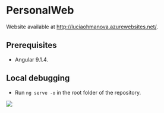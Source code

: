# PersonalWeb
Website available at http://luciaohmanova.azurewebsites.net/.


## Prerequisites
- Angular 9.1.4.

## Local debugging
- Run `ng serve -o` in the root folder of the repository.

![](https://github.com/Lucifuria/PersonalWeb/screen01.png)
